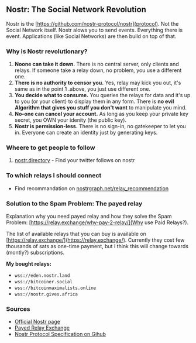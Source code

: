 ## Nostr: The Social Network Revolution
Nostr is the [https://github.com/nostr-protocol/nostr](protocol). Not the Social Network itself. Nostr alows you to send events. Everything there is event. Applications (like Social Networks) are then build on top of that.

### Why is Nostr revolutionary?

1. **Noone can take it down.** There is no central server, only clients and relays. If someone take a relay down, no problem, you use a different one.
2. **There is no authority to censor you.** Yes, relay may kick you out, it's same as in the point 1 .above, you just use different one.
3. **You decide what to consume.** You queries the relays for data and it's up to you (or your client) to display them in any form. There is **no evil Algorithm that gives you stuff you don't want** to manipulate you mind.
5. **No-one can cancel your account.** As long as you keep your private key secret, you OWN your idenity (the public key).
6. **Nostr is permission-less.** There is no sign-in, no gatekeeper to let you in. Everyone can create an identity just by generating keys.

### Wheere to get people to follow

1. [nostr.directory](https://www.nostr.directory/) - Find your twitter follows on  nostr

### To which relays I should connect

- Find recommandation on [nostrgraph.net/relay_recommendation](https://nostrgraph.net/relay_recommendation)

### Solution to the Spam Problem: The payed relay

Explanation why you need payed relay and how they solve the Spam Problem: [https://relay.exchange/why-pay-2-relay/](Why use Paid Relays?).

The list of available relays that you can buy is available on [https://relay.exchange/](https://relay.exchange/). Currently they cost few thousands of sats as one-time payment, but I think this will change towards (montly?) subscriptions.

**My bought relays:**
- `wss://eden.nostr.land`
- `wss://bitcoiner.social`
- `wss://bitcoinmaximalists.online`
- `wss://nostr.gives.africa`

### Sources
- [Official Nostr page](https://nostr.com/)
- [Payed Relay Exchange](https://relay.exchange/)
- [Nostr Protocol Specification on Gihub](https://github.com/nostr-protocol/nostr)

